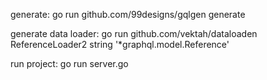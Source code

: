 generate: go run github.com/99designs/gqlgen generate

generate data loader: go run github.com/vektah/dataloaden ReferenceLoader2 string '*graphql.model.Reference'

run project: go run server.go
